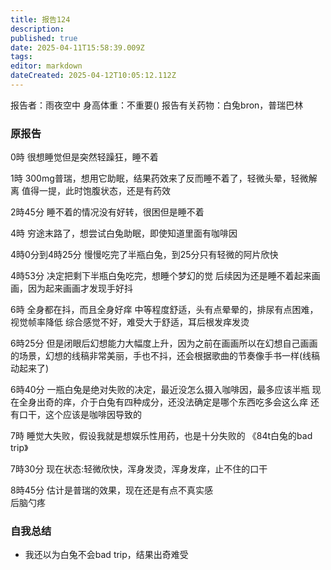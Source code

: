 ```yaml
---
title: 报告124
description: 
published: true
date: 2025-04-11T15:58:39.009Z
tags: 
editor: markdown
dateCreated: 2025-04-12T10:05:12.112Z
---
```


报告者：雨夜空中
身高体重：不重要()
报告有关药物：白兔bron，普瑞巴林

### 原报告

0時
很想睡觉但是突然轻躁狂，睡不着

1時
300mg普瑞，想用它助眠，结果药效来了反而睡不着了，轻微头晕，轻微解离
值得一提，此时饱腹状态，还是有药效

2時45分
睡不着的情况没有好转，很困但是睡不着

4時
穷途末路了，想尝试白兔助眠，即使知道里面有咖啡因

4時0分到4時25分
慢慢吃完了半瓶白兔，到25分只有轻微的阿片欣快

4時53分
决定把剩下半瓶白兔吃完，想睡个梦幻的觉
后续因为还是睡不着起来画画，因为起来画画才发现手好抖

6時
全身都在抖，而且全身好痒
中等程度舒适，头有点晕晕的，排尿有点困难，视觉帧率降低
综合感觉不好，难受大于舒适，耳后根发痒发烫

6時25分
但是闭眼后幻想能力大幅度上升，因为之前在画画所以在幻想自己画画的场景，幻想的线稿非常美丽，手也不抖，还会根据歌曲的节奏像手书一样(线稿动起来了)

6時40分
一瓶白兔是绝对失败的决定，最近没怎么摄入咖啡因，最多应该半瓶
现在全身出奇的痒，介于白兔有四种成分，还没法确定是哪个东西吃多会这么痒
还有口干，这个应该是咖啡因导致的

7時
睡觉大失败，假设我就是想娱乐性用药，也是十分失败的
《84t白兔的bad trip》

7時30分
现在状态:轻微欣快，浑身发烫，浑身发痒，止不住的口干

8時45分
估计是普瑞的效果，现在还是有点不真实感  
后脑勺疼

### 自我总结
- 我还以为白兔不会bad trip，结果出奇难受